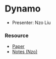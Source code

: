 # Dynamo

* Presenter: Nzo Liu

### Resource

* [Paper](https://github.com/Nianze/jump/blob/master/papers/decandia-dynamo.pdf)
* [Notes (Nzo)](review.md)